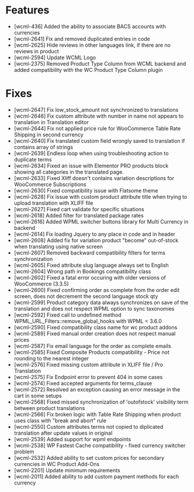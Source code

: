 # Features
* [wcml-436] Added the ability to associate BACS accounts with currencies
* [wcml-2641] Fix and removed duplicated entries in code
* [wcml-2625] Hide reviews in other languages link, if there are no reviews in product
* [wcml-2594] Update WCML Logo
* [wcml-2375] Removed Product Type Column from WCML backend and added compatibility with the WC Product Type Column plugin

# Fixes
* [wcml-2647] Fix low_stock_amount not synchronized to translations
* [wcml-2646] Fix custom attribute with number in name not appears to translation in Translation editor
* [wcml-2644] Fix not applied price rule for WooCommerce Table Rate Shipping in second currency
* [wcml-2640] Fix translated custom field wrongly saved to translation if contains array of strings
* [wcml-2639] Endless loop when using troubleshooting action to duplicate terms
* [wcml-2634] Fixed an issue with Elementor PRO products block showing all categories in the translated page.
* [wcml-2633] Fixed Xliff doesn't contains variation descriptions for WooCommerce Subscriptions
* [wcml-2630] Fixed compatibility issue with Flatsome theme
* [wcml-2628] Fix issue with custom product attribute title when trying to upload translation with XLIFF file
* [wcml-2627] Fixed cart validate for specific situations
* [wcml-2618] Added filter for translated package rates
* [wcml-2616] Added WPML switcher buttons library for Multi Currency in backend
* [wcml-2614] Fix loading Jquery to any place in code and in header
* [wcml-2608] Added fix for variation product "become" out-of-stock when translating using native screen
* [wcml-2607] Removed backward compatibility filters for terms synchronization
* [wcml-2605] Fixed attribute slug language always set to English
* [wcml-2604] Wrong path in Bookings compatibility class
* [wcml-2602] Fixed a fatal error occuring with older versions of WooCommerce (3.3.5)
* [wcml-2600] Fixed confirming order as complete from the order edit screen, does not decrement the second language stock qty
* [wcml-2599] Product category data always synchronizes on save of the translation and does not respect WPML option to sync taxonomies
* [wcml-2592] Fixed call to undefined method WPML_URL_Filters::remove_global_hooks with WPML < 3.6.0
* [wcml-2590] Fixed compatibility class name for wc product addons
* [wcml-2589] Fixed manual order creation does not respect manual prices
* [wcml-2587] Fix email language for the order as complete emails
* [wcml-2585] Fixed Composite Products compatibility - Price not rounding to the nearest integer
* [wcml-2576] Fixed missing custom attribute in XLIFF file / Pro Translation
* [wcml-2575] Fix Endpoint error to prevent 404 in some cases
* [wcml-2574] Fixed accepted arguments for terms_clause
* [wcml-2572] Resolved an exception causing an error message in the cart in some setups
* [wcml-2568] Fixed missed synchronization of 'outofstock' visibility term between product translations
* [wcml-2566] Fix broken logic with Table Rate Shipping when product uses class with "break and abort" rule
* [wcml-2550] Custom attributes terms not copied to diplicated translation after update values in original
* [wcml-2539] Added support for wpml endpoints
* [wcml-2538] WP Fastest Cache compatibility - fixed currency switcher problem
* [wcml-2532] Added ability to set custom prices for secondary currencies in WC Product Add-Ons
* [wcml-2201] Update minimum requirements
* [wcml-2011] Added ability to add custom payment methods for each currency